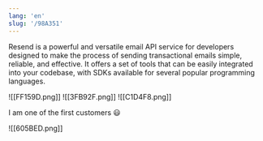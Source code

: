 ```yaml
---
lang: 'en'
slug: '/98A351'
---
```


Resend is a powerful and versatile email API service for developers designed to make the process of sending transactional emails simple, reliable, and effective. It offers a set of tools that can be easily integrated into your codebase, with SDKs available for several popular programming languages.



![[FF159D.png]]
![[3FB92F.png]]
![[C1D4F8.png]]

I am one of the first customers 😃

![[605BED.png]]
